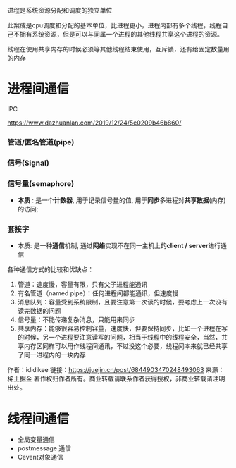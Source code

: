 进程是系统资源分配和调度的独立单位

此案成是cpu调度和分配的基本单位，比进程更小，进程内部有多个线程，线程自己不拥有系统资源，但是可以与同属一个进程的其他线程共享这个进程的资源。

线程在使用共享内存的时候必须等其他线程结束使用，互斥锁，还有给固定数量用的内存



# 进程间通信

IPC

https://www.dazhuanlan.com/2019/12/24/5e0209b46b860/

### 管道/匿名管道(pipe)

### 信号(Signal)

### 信号量(semaphore)

- **本质** : 是一个**计数器**, 用于记录信号量的值, 用于**同步**多进程对**共享数据**(内存)的访问;

### 套接字

- 本质: 是一种**通信**机制, 通过**网络**实现不在同一主机上的**client / server**进行通信



各种通信方式的比较和优缺点：

1. 管道：速度慢，容量有限，只有父子进程能通讯
2. 有名管道（named pipe）：任何进程间都能通讯，但速度慢
3. 消息队列：容量受到系统限制，且要注意第一次读的时候，要考虑上一次没有读完数据的问题
4. 信号量：不能传递复杂消息，只能用来同步
5. 共享内存：能够很容易控制容量，速度快，但要保持同步，比如一个进程在写的时候，另一个进程要注意读写的问题，相当于线程中的线程安全，当然，共享内存区同样可以用作线程间通讯，不过没这个必要，线程间本来就已经共享了同一进程内的一块内存


作者：ididikee
链接：https://juejin.cn/post/6844903470248493063
来源：稀土掘金
著作权归作者所有。商业转载请联系作者获得授权，非商业转载请注明出处。



# 线程间通信

- 全局变量通信
- postmessage 通信
- Cevent对象通信